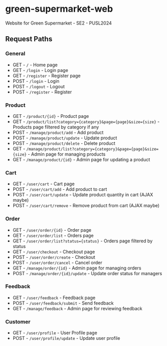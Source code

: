# green-supermarket-web

Website for Green Supermarket - SE2 - PUSL2024

## Request Paths

### General

- GET - `/` - Home page
- GET - `/login` - Login page
- GET - `/register` - Register page
- POST - `/login` - Login
- POST - `/logout` - Logout
- POST - `/register` - Register

### Product

- GET - `/product/{id}` - Product page
- GET - `/product/list?category={category}&page={page}&size={size}` - Products page filtered by category if any
- POST - `/manage/product/add` - Add product
- POST - `/manage/product/update` - Update product
- POST - `/manage/product/delete` - Delete product
- GET - `/manage/product/list?category={category}&page={page}&size={size}` - Admin page for managing products
- GET - `/manage/product/{id}` - Admin page for updating a product

### Cart

- GET - `/user/cart` - Cart page
- POST - `/user/cart/add` - Add product to cart
- POST - `/user/cart/update` - Update product quantity in cart (AJAX maybe)
- POST - `/user/cart/remove` - Remove product from cart (AJAX maybe)

### Order

- GET - `/user/order/{id}` - Order page
- GET - `/user/order/list` - Orders page
- GET - `/user/order/list?status={status}` - Orders page filtered by status
- GET - `/user/checkout` - Checkout page
- POST - `/user/order/create` - Checkout
- POST - `/user/order/cancel` - Cancel order
- GET - `/manage/order/{id}` - Admin page for managing orders
- POST - `/manage/order/{id}/update` - Update order status for managers

### Feedback

- GET - `/user/feedback` - Feedback page
- POST - `/user/feedback/submit` - Send feedback
- GET - `/manage/feedback` - Admin page for reviewing feedback

### Customer

- GET - `/user/profile` - User Profile page
- POST - `/user/profile/update` - Update user profile
